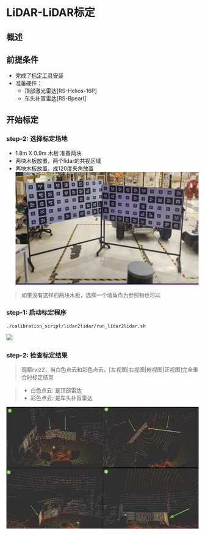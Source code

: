 # LiDAR-LiDAR标定

## 概述
## 前提条件
- 完成了[标定工具安装](./%E6%A0%87%E5%AE%9A%E5%B7%A5%E5%85%B7%E5%AE%89%E8%A3%85.md)
- 准备硬件：
    - 顶部激光雷达[RS-Helios-16P]
    - 车头补盲雷达[RS-Bpearl]
    
## 开始标定
### step-2: 选择标定场地
- 1.8m X 0.9m 木板 准备两块
- 两块木板放置，两个lidar的共视区域
- 两块木板放置，成120度夹角放置
![](./image/lidar2lidar/object_of_reference.jpg)

> 如果没有这样的两块木板，选择一个墙角作为参照物也可以

### step-1: 启动标定程序

```shell
./calibration_script/lidar2lidar/run_lidar2lidar.sh
```
![](./image/lidar2lidar/lidar2lidar.gif)

### step-2: 检查标定结果

> 观察rviz2，当白色点云和彩色点云，[左视图|右视图|俯视图|正视图]完全重合时标定结束

> - 白色点云: 是顶部雷达
> - 彩色点云: 是车头补盲雷达

![](./image/lidar2lidar/lidar2lidar.jpg)




